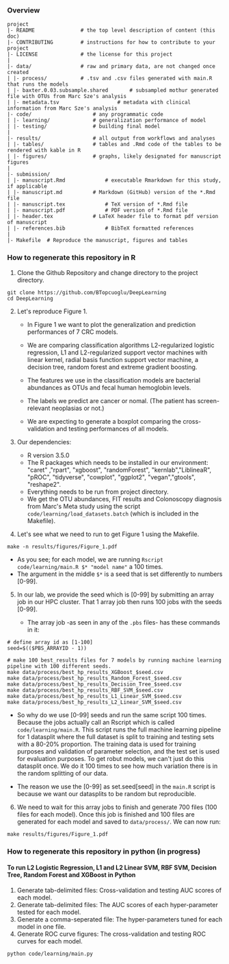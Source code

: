 ### Overview

	project
	|- README         		# the top level description of content (this doc)
	|- CONTRIBUTING    		# instructions for how to contribute to your project
	|- LICENSE         		# the license for this project
	|
	|- data/           		# raw and primary data, are not changed once created
	| |- process/     		# .tsv and .csv files generated with main.R that runs the models
	| |- baxter.0.03.subsample.shared      	# subsampled mothur generated file with OTUs from Marc Sze's analysis
	| |- metadata.tsv     		        # metadata with clinical information from Marc Sze's analysis 		
	|- code/          			# any programmatic code
	| |- learning/    			# generalization performance of model
	| |- testing/     			# building final model
	|
	|- results/        			# all output from workflows and analyses
	| |- tables/      			# tables and .Rmd code of the tables to be rendered with kable in R
	| |- figures/     			# graphs, likely designated for manuscript figures
	|
	|- submission/
	| |- manuscript.Rmd 			# executable Rmarkdown for this study, if applicable
	| |- manuscript.md 			# Markdown (GitHub) version of the *.Rmd file 
	| |- manuscript.tex 			# TeX version of *.Rmd file 
	| |- manuscript.pdf 			# PDF version of *.Rmd file 
	| |- header.tex 			# LaTeX header file to format pdf version of manuscript 
	| |- references.bib 			# BibTeX formatted references 
	|
	|- Makefile	 # Reproduce the manuscript, figures and tables



### How to regenerate this repository in R

1. Clone the Github Repository and change directory to the project directory. 

```
git clone https://github.com/BTopcuoglu/DeepLearning
cd DeepLearning
```

2. Let's reproduce Figure 1. 

	- In Figure 1 we want to plot the generalization and prediction performances of 7 CRC models.
	- We are comparing classification algorithms L2-regularized logistic regression, L1 and L2-regularized support vector machines with linear kernel, radial basis function support vector machine, a decision tree, random forest and extreme gradient boosting.
	- The features we use in the classification models are bacterial abundances as OTUs and fecal human hemoglobin levels.
	- The labels we predict are cancer or nomal. (The patient has screen-relevant neoplasias or not.)

	- We are expecting to generate a boxplot comparing the cross-validation and testing performances of all models.

3. Our dependencies:

	* R version 3.5.0 
	* The R packages which needs to be installed in our environment: "caret" ,"rpart", "xgboost", "randomForest", "kernlab","LiblineaR", "pROC", "tidyverse", "cowplot", "ggplot2", "vegan","gtools", "reshape2". 
	* Everything needs to be run from project directory.
	* We get the OTU abundances, FIT results and Colonoscopy diagnosis from Marc's Meta study using the script ```code/learning/load_datasets.batch``` (which is included in the Makefile).

4. Let's see what we need to run to get Figure 1 using the Makefile.

```
make -n results/figures/Figure_1.pdf
```

- As you see; for each model, we are running `Rscript code/learning/main.R $* "model name"` a 100 times. 
- The argument in the middle `$*` is a seed that is set differently to numbers [0-99]. 

5. In our lab, we provide the seed which is [0-99] by submitting an array job in our HPC cluster. That 1 array job then runs 100 jobs with the seeds [0-99]. 

	- The array job -as seen in any of the `.pbs` files- has these commands in it: 

```
# define array id as [1-100]
seed=$(($PBS_ARRAYID - 1))

# make 100 best_results files for 7 models by running machine learning pipeline with 100 different seeds. 
make data/process/best_hp_results_XGBoost_$seed.csv
make data/process/best_hp_results_Random_Forest_$seed.csv
make data/process/best_hp_results_Decision_Tree_$seed.csv
make data/process/best_hp_results_RBF_SVM_$seed.csv
make data/process/best_hp_results_L1_Linear_SVM_$seed.csv
make data/process/best_hp_results_L2_Linear_SVM_$seed.csv
```

- So why do we use [0-99] seeds and run the same script 100 times. Because the jobs actually call an Rscript which is called `code/learning/main.R`. This script runs the full machine learning pipeline for 1 datasplit where the full dataset is split to training and testing sets with a 80-20% proportion. The training data is used for training purposes and validation of parameter selection, and the test set is used for evaluation purposes. To get robut models, we can't just do this datasplit once. We do it 100 times to see how much variation there is in the random splitting of our data. 

- The reason we use the [0-99] as set.seed[seed] in the `main.R` script is because we want our datasplits to be random but reproducible. 

6.  We need to wait for this array jobs to finish and generate 700 files (100 files for each model). Once this job is finished and 100 files are generated for each model and saved to `data/process/`. We can now run:
 
 ```
 make results/figures/Figure_1.pdf
 ```

### How to regenerate this repository in python (in progress)


#### To run L2 Logistic Regression, L1 and L2 Linear SVM, RBF SVM, Decision Tree, Random Forest and XGBoost in Python
1. Generate tab-delimited files: Cross-validation and testing AUC scores of each model.
2. Generate tab-delimited files: The AUC scores of each hyper-parameter tested for each model.
3. Generate a comma-seperated file: The hyper-parameters tuned for each model in one file.
4. Generate ROC curve figures: The cross-validation and testing ROC curves for each model. 

```
python code/learning/main.py
```


